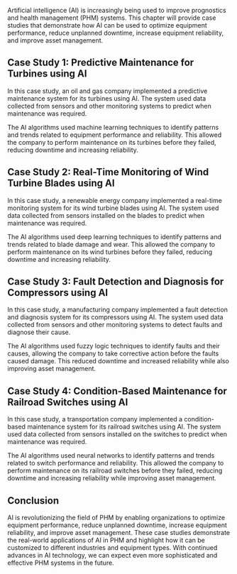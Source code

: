 
Artificial intelligence (AI) is increasingly being used to improve prognostics and health management (PHM) systems. This chapter will provide case studies that demonstrate how AI can be used to optimize equipment performance, reduce unplanned downtime, increase equipment reliability, and improve asset management.

Case Study 1: Predictive Maintenance for Turbines using AI
----------------------------------------------------------

In this case study, an oil and gas company implemented a predictive maintenance system for its turbines using AI. The system used data collected from sensors and other monitoring systems to predict when maintenance was required.

The AI algorithms used machine learning techniques to identify patterns and trends related to equipment performance and reliability. This allowed the company to perform maintenance on its turbines before they failed, reducing downtime and increasing reliability.

Case Study 2: Real-Time Monitoring of Wind Turbine Blades using AI
------------------------------------------------------------------

In this case study, a renewable energy company implemented a real-time monitoring system for its wind turbine blades using AI. The system used data collected from sensors installed on the blades to predict when maintenance was required.

The AI algorithms used deep learning techniques to identify patterns and trends related to blade damage and wear. This allowed the company to perform maintenance on its wind turbines before they failed, reducing downtime and increasing reliability.

Case Study 3: Fault Detection and Diagnosis for Compressors using AI
--------------------------------------------------------------------

In this case study, a manufacturing company implemented a fault detection and diagnosis system for its compressors using AI. The system used data collected from sensors and other monitoring systems to detect faults and diagnose their cause.

The AI algorithms used fuzzy logic techniques to identify faults and their causes, allowing the company to take corrective action before the faults caused damage. This reduced downtime and increased reliability while also improving asset management.

Case Study 4: Condition-Based Maintenance for Railroad Switches using AI
------------------------------------------------------------------------

In this case study, a transportation company implemented a condition-based maintenance system for its railroad switches using AI. The system used data collected from sensors installed on the switches to predict when maintenance was required.

The AI algorithms used neural networks to identify patterns and trends related to switch performance and reliability. This allowed the company to perform maintenance on its railroad switches before they failed, reducing downtime and increasing reliability while improving asset management.

Conclusion
----------

AI is revolutionizing the field of PHM by enabling organizations to optimize equipment performance, reduce unplanned downtime, increase equipment reliability, and improve asset management. These case studies demonstrate the real-world applications of AI in PHM and highlight how it can be customized to different industries and equipment types. With continued advances in AI technology, we can expect even more sophisticated and effective PHM systems in the future.

